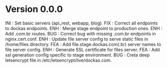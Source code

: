 # Version 0.0.0
INI : Set basic servers (api_rest, webapp, blog).
FIX : Correct all endpoints to dockas endpoints.
ENH : Merge stage endpoint to production ones.
ENH : Add .com.br routes.
BUG : Correct bug with missing .com.br endpoints in nginx.cert.conf.
ENH : Update file server config to serve static files in /home/files directory.
FEA : Add file.stage.dockas.com(.br) server names to file server config.
ENH : Generate SSL certificate for files server.
FEA : Add ssl generation config specific to stage environment.
BUG : Creta deep letsencrypt file in /etc/letsencrypt/live/dockas.com.